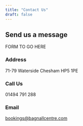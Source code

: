 ```yaml
---
title: "Contact Us"
draft: false
---
```


## Send us a message

FORM TO GO HERE

### Address

71-79 Waterside
Chesham
HP5 1PE

### Call Us

01494 791 288

### Email

[bookings@bagnallcentre.com](mailto:bookings@bagnallcentre.com)